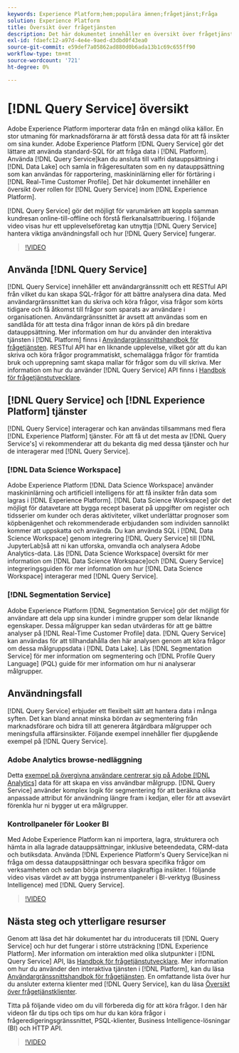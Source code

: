 ```yaml
---
keywords: Experience Platform;hem;populära ämnen;frågetjänst;Fråga
solution: Experience Platform
title: Översikt över frågetjänsten
description: Det här dokumentet innehåller en översikt över frågetjänstens roll i Experience Platform.
exl-id: fdaefc12-a97d-4e4e-9aed-d3dbd0f43ea0
source-git-commit: e59def7a05862ad880d0b6ada13b1c69c655ff90
workflow-type: tm+mt
source-wordcount: '721'
ht-degree: 0%

---
```


# [!DNL Query Service] översikt

Adobe Experience Platform importerar data från en mängd olika källor. En stor utmaning för marknadsförarna är att förstå dessa data för att få insikter om sina kunder. Adobe Experience Platform [!DNL Query Service] gör det lättare att använda standard-SQL för att fråga data i [!DNL Platform]. Använda [!DNL Query Service]kan du ansluta till valfri datauppsättning i [!DNL Data Lake] och samla in frågeresultaten som en ny datauppsättning som kan användas för rapportering, maskininlärning eller för förtäring i [!DNL Real-Time Customer Profile]. Det här dokumentet innehåller en översikt över rollen för [!DNL Query Service] inom [!DNL Experience Platform].

[!DNL Query Service] gör det möjligt för varumärken att koppla samman kundresan online-till-offline och förstå flerkanalsattribuering. I följande video visas hur ett upplevelseföretag kan utnyttja [!DNL Query Service] hantera viktiga användningsfall och hur [!DNL Query Service] fungerar.

>[!VIDEO](https://video.tv.adobe.com/v/29795?quality=12&learn=on)

## Använda [!DNL Query Service]

[!DNL Query Service] innehåller ett användargränssnitt och ett RESTful API från vilket du kan skapa SQL-frågor för att bättre analysera dina data. Med användargränssnittet kan du skriva och köra frågor, visa frågor som körts tidigare och få åtkomst till frågor som sparats av användare i organisationen. Användargränssnittet är avsett att användas som en sandlåda för att testa dina frågor innan de körs på din bredare datauppsättning. Mer information om hur du använder den interaktiva tjänsten i [!DNL Platform] finns i [Användargränssnittshandbok för frågetjänsten](ui/overview.md). RESTful API har en liknande upplevelse, vilket gör att du kan skriva och köra frågor programmatiskt, schemalägga frågor för framtida bruk och upprepning samt skapa mallar för frågor som du vill skriva. Mer information om hur du använder [!DNL Query Service] API finns i [Handbok för frågetjänstutvecklare](api/getting-started.md).

## [!DNL Query Service] och [!DNL Experience Platform] tjänster

[!DNL Query Service] interagerar och kan användas tillsammans med flera [!DNL Experience Platform] tjänster. För att få ut det mesta av [!DNL Query Service's] vi rekommenderar att du bekanta dig med dessa tjänster och hur de interagerar med [!DNL Query Service].

### [!DNL Data Science Workspace]

Adobe Experience Platform [!DNL Data Science Workspace] använder maskininlärning och artificiell intelligens för att få insikter från data som lagras i [!DNL Experience Platform]. [!DNL Data Science Workspace] gör det möjligt för datavetare att bygga recept baserat på uppgifter om register och tidsserier om kunder och deras aktiviteter, vilket underlättar prognoser som köpbenägenhet och rekommenderade erbjudanden som individen sannolikt kommer att uppskatta och använda. Du kan använda SQL i [!DNL Data Science Workspace] genom integrering [!DNL Query Service] till [!DNL JupyterLab]så att ni kan utforska, omvandla och analysera Adobe Analytics-data. Läs [!DNL Data Science Workspace] översikt för mer information om [!DNL Data Science Workspace]och [!DNL Query Service] integreringsguiden för mer information om hur [!DNL Data Science Workspace] interagerar med [!DNL Query Service].

### [!DNL Segmentation Service]

Adobe Experience Platform [!DNL Segmentation Service] gör det möjligt för användare att dela upp sina kunder i mindre grupper som delar liknande egenskaper. Dessa målgrupper kan sedan utvärderas för att ge bättre analyser på [!DNL Real-Time Customer Profile] data. [!DNL Query Service] kan användas för att tillhandahålla den här analysen genom att köra frågor om dessa målgruppsdata i [!DNL Data Lake]. Läs [!DNL Segmentation Service] för mer information om segmentering och [!DNL Profile Query Language] (PQL) guide för mer information om hur ni analyserar målgrupper.

## Användningsfall

[!DNL Query Service] erbjuder ett flexibelt sätt att hantera data i många syften. Det kan bland annat minska bördan av segmentering från marknadsförare och bidra till att generera åtgärdbara målgrupper och meningsfulla affärsinsikter. Följande exempel innehåller fler djupgående exempel på [!DNL Query Service].

### Adobe Analytics browse-nedläggning

Detta [exempel på övergivna användare centrerar sig på Adobe [!DNL Analytics]](./use-cases/abandoned-browse.md) data för att skapa en viss användbar målgrupp. [!DNL Query Service] använder komplex logik för segmentering för att beräkna olika anpassade attribut för användning längre fram i kedjan, eller för att avsevärt förenkla hur ni bygger ut era målgrupper.

### Kontrollpaneler för Looker BI

Med Adobe Experience Platform kan ni importera, lagra, strukturera och hämta in alla lagrade datauppsättningar, inklusive beteendedata, CRM-data och butiksdata. Använda [!DNL Experience Platform's Query Service]kan ni fråga om dessa datauppsättningar och besvara specifika frågor om verksamheten och sedan börja generera slagkraftiga insikter. I följande video visas värdet av att bygga instrumentpaneler i BI-verktyg (Business Intelligence) med [!DNL Query Service].

>[!VIDEO](https://video.tv.adobe.com/v/28981?quality=12&learn=on)

## Nästa steg och ytterligare resurser

Genom att läsa det här dokumentet har du introducerats till [!DNL Query Service] och hur det fungerar i större utsträckning [!DNL Experience Platform]. Mer information om interaktion med olika slutpunkter i [!DNL Query Service] API, läs [Handbok för frågetjänstutvecklare](api/getting-started.md). Mer information om hur du använder den interaktiva tjänsten i [!DNL Platform], kan du läsa [Användargränssnittshandbok för frågetjänsten](ui/overview.md). En omfattande lista över hur du ansluter externa klienter med [!DNL Query Service], kan du läsa [Översikt över frågetjänstklienter](clients/overview.md).

Titta på följande video om du vill förbereda dig för att köra frågor. I den här videon får du tips och tips om hur du kan köra frågor i frågeredigeringsgränssnittet, PSQL-klienter, Business Intelligence-lösningar (BI) och HTTP API.

>[!VIDEO](https://video.tv.adobe.com/v/29811?quality=12&learn=on)
